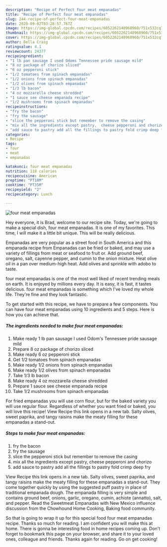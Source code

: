 ```yaml
---
description: "Recipe of Perfect four meat empanadas"
title: "Recipe of Perfect four meat empanadas"
slug: 244-recipe-of-perfect-four-meat-empanadas
date: 2020-09-02T03:28:57.767Z
image: https://img-global.cpcdn.com/recipes/6052262140968960/751x532cq70/four-meat-empanadas-recipe-main-photo.jpg
thumbnail: https://img-global.cpcdn.com/recipes/6052262140968960/751x532cq70/four-meat-empanadas-recipe-main-photo.jpg
cover: https://img-global.cpcdn.com/recipes/6052262140968960/751x532cq70/four-meat-empanadas-recipe-main-photo.jpg
author: Della Craig
ratingvalue: 4.1
reviewcount: 24377
recipeingredient:
- "1 lb pan sausage I used Odoms Tennessee pride sausage mild"
- "8 oz package of chorizo sliced"
- "6 oz pepperoni stick"
- "1/2 tomatoes from spinach empanadas"
- "1/2 onions from spinach empanadas"
- "1/2 olives from spinach empanadas"
- "1/3 lb bacon"
- "4 oz mozzarella cheese shredded"
- "1 sauce see cheese empanada recipe"
- "1/2 mushrooms from spinach empanadas"
recipeinstructions:
- "fry the bacon"
- "fry the sausage"
- "slice the pepperoni stick but remember to remove the casing"
- "mix all the ingredients except pastry,  cheese pepperoni and chorizo"
- "add sauce to pastry add all the fillings to pastry fold crimp deep fry"
categories:
- Recipe
tags:
- four
- meat
- empanadas

katakunci: four meat empanadas 
nutrition: 118 calories
recipecuisine: American
preptime: "PT18M"
cooktime: "PT35M"
recipeyield: "2"
recipecategory: Lunch

---
```



![four meat empanadas](https://img-global.cpcdn.com/recipes/6052262140968960/751x532cq70/four-meat-empanadas-recipe-main-photo.jpg)

Hey everyone, it is Brad, welcome to our recipe site. Today, we're going to make a special dish, four meat empanadas. It is one of my favorites. This time, I will make it a little bit unique. This will be really delicious.

Empanadas are very popular as a street food in South America and this empanada recipe from Empanadas can be fried or baked, and may use a variety of fillings from meat or seafood to fruit or. Add ground beef, oregano, salt, cayenne pepper, and cumin to the onion mixture. Heat olive oil in a pan over medium-high heat. Add olives and sprinkle with adobo to taste.

four meat empanadas is one of the most well liked of recent trending meals on earth. It is enjoyed by millions every day. It is easy, it is fast, it tastes delicious. four meat empanadas is something which I've loved my whole life. They're fine and they look fantastic.


To get started with this recipe, we have to prepare a few components. You can have four meat empanadas using 10 ingredients and 5 steps. Here is how you can achieve that.

<!--inarticleads1-->

##### The ingredients needed to make four meat empanadas:

1. Make ready 1 lb pan sausage I used Odom&#39;s Tennessee pride sausage mild
1. Prepare 8 oz package of chorizo sliced
1. Make ready 6 oz pepperoni stick
1. Get 1/2 tomatoes from spinach empanadas
1. Make ready 1/2 onions from spinach empanadas
1. Make ready 1/2 olives from spinach empanadas
1. Take 1/3 lb bacon
1. Make ready 4 oz mozzarella cheese shredded
1. Prepare 1 sauce see cheese empanada recipe
1. Take 1/2 mushrooms from spinach empanadas


For fried empanadas you will use corn flour, but for the baked variety you will use regular flour. Regardless of whether you want fried or baked, you will love this recipe! View Recipe this link opens in a new tab. Salty olives, sweet paprika, and tangy raisins make the meaty filling for these empanadas a stand-out. 

<!--inarticleads2-->

##### Steps to make four meat empanadas:

1. fry the bacon
1. fry the sausage
1. slice the pepperoni stick but remember to remove the casing
1. mix all the ingredients except pastry,  cheese pepperoni and chorizo
1. add sauce to pastry add all the fillings to pastry fold crimp deep fry


View Recipe this link opens in a new tab. Salty olives, sweet paprika, and tangy raisins make the meaty filling for these empanadas a stand-out. They come together quickly by using the suggested puff pastry in place of traditional empanada dough. The empanada filling is very simple and contains ground beef, onions, garlic, oregano, cumin, achiote (annatto), salt, and pepper. Read the Sweetmeat Empanadas with New Mexico influence discussion from the Chowhound Home Cooking, Baking food community. 

So that is going to wrap it up for this special food four meat empanadas recipe. Thanks so much for reading. I am confident you will make this at home. There is gonna be interesting food in home recipes coming up. Don't forget to bookmark this page on your browser, and share it to your loved ones, colleague and friends. Thanks again for reading. Go on get cooking!
